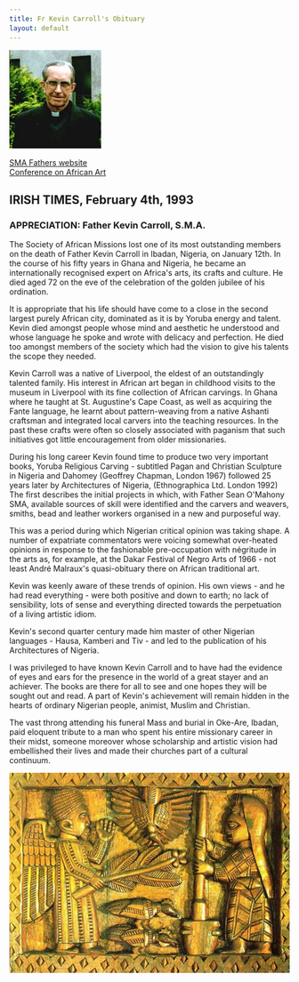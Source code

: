 ```yaml
---
title: Fr Kevin Carroll's Obituary
layout: default
---
```


[![Kevin](../pages/album/thms/thm_k.jpg)](/pages/album/k.jpg)

[SMA Fathers website](https://sma.ie/kevin-carroll-collection/)  
[Conference on African Art](https://smafathers.org/museum/the-kevin-carroll-conference-on-african-christian-art/)  

## IRISH TIMES,   February 4th, 1993
### APPRECIATION: Father Kevin Carroll, S.M.A.
The Society of African Missions lost one of its most outstanding 
members on the death of Father Kevin Carroll in Ibadan, Nigeria, 
on January 12th. In the course of his fifty years in Ghana and Nigeria,
he became an internationally recognised expert on Africa's arts, its 
crafts and culture. He died aged 72 on the eve of the celebration of
the golden jubilee of his ordination.


It is appropriate that his life should have come to a close in the second
largest purely African city, dominated as it is by Yoruba energy and talent.
Kevin died amongst people whose mind and aesthetic he understood and whose 
language he spoke and wrote with delicacy and perfection. He died too amongst 
members of the society which had the vision to give his talents the scope 
they needed.


Kevin Carroll was a native of Liverpool, the eldest of an outstandingly talented
family. His interest in African art began in childhood visits to the museum in 
Liverpool with its fine collection of African carvings. In Ghana where he taught
at St. Augustine's Cape Coast, as well as acquiring the Fante language, he learnt
about pattern-weaving from a native Ashanti craftsman and integrated local carvers
into the teaching resources. In the past these crafts were often so closely
associated with paganism that such initiatives got little encouragement from 
older missionaries.


During his long career Kevin found time to produce two very important books, 
Yoruba Religious Carving - subtitled Pagan and Christian Sculpture in Nigeria 
and Dahomey (Geoffrey Chapman, London 1967)  followed 25 years later by Architectures
of Nigeria, (Ethnographica Ltd. London 1992) The first describes the initial projects
in which, with Father Sean O'Mahony SMA, available sources of skill were identified 
and the carvers and weavers, smiths, bead and leather workers organised in a new and
purposeful way.


This was a period during which Nigerian critical opinion was taking shape. 
A number of expatriate commentators were voicing somewhat over-heated opinions 
in response to the fashionable pre-occupation with n&eacute;gritude in the arts as, 
for example, at the Dakar Festival of Negro Arts of 1966 - not least Andr&eacute; Malraux's
quasi-obituary there on African traditional art.


Kevin was keenly aware of these trends of opinion. His own views - and he had read 
everything - were both positive and down to earth; no lack of sensibility, lots of 
sense and everything directed towards the perpetuation of a living artistic idiom.


Kevin's second quarter century made him master of other Nigerian languages - 
Hausa, Kamberi and Tiv - and led to the publication of his Architectures of Nigeria.


I was privileged to have known Kevin Carroll and to have had the evidence of eyes 
and ears for the presence in the world of a great stayer and an achiever. The books
are there for all to see and one hopes they will be sought out and read. A part of
Kevin's achievement will remain hidden in the hearts of ordinary Nigerian people,
animist, Muslim and Christian.


The vast throng attending his funeral Mass and burial in Oke-Are, Ibadan, paid 
eloquent tribute to a man who spent his entire missionary career in their midst,
someone moreover whose scholarship and artistic vision had embellished their 
lives and made their churches part of a cultural continuum.


<img src="kevin/linda-7.jpg">
